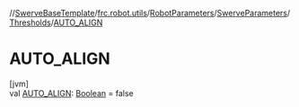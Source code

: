 //[SwerveBaseTemplate](../../../../../index.md)/[frc.robot.utils](../../../index.md)/[RobotParameters](../../index.md)/[SwerveParameters](../index.md)/[Thresholds](index.md)/[AUTO_ALIGN](-a-u-t-o_-a-l-i-g-n.md)

# AUTO_ALIGN

[jvm]\
val [AUTO_ALIGN](-a-u-t-o_-a-l-i-g-n.md): [Boolean](https://kotlinlang.org/api/latest/jvm/stdlib/kotlin/-boolean/index.html) = false
